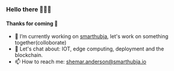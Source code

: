 ### Hello there 🕵🏽‍♂️

#### Thanks for coming 🙏

- 🔭 I’m currently working on [smarthubja](https://smarthubja.io), let's work on something together(colloborate)
- 💬 Let's chat about: IOT, edge computing, deployment and the blockchain.
- 📫 How to reach me: shemar.anderson@smarthubja.io

